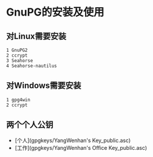 # GnuPG的安装及使用

## 对Linux需要安装
```
1 GnuPG2
2 ccrypt
3 Seahorse
4 Seahorse-nautilus
```

## 对Windows需要安装
```
1 gpg4win
2 ccrypt
```

## 两个个人公钥

* [个人](gpgkeys/YangWenhan's Key_public.asc)
* [工作](gpgkeys/YangWenhan's Office Key_public.asc)


